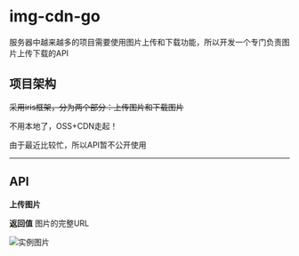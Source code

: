 # img-cdn-go

服务器中越来越多的项目需要使用图片上传和下载功能，所以开发一个专门负责图片上传下载的API

## 项目架构
<del>采用iris框架，分为两个部分：上传图片和下载图片<del>

不用本地了，OSS+CDN走起！

由于最近比较忙，所以API暂不公开使用

***

## API

**上传图片**


**返回值** 图片的完整URL

![实例图片](https://cdn.ri-co.cn/img/754e0dc8-13a9-4aac-b0cf-0b8015085fc5rpionfish-Overwatch-Hentai.jpg?x-oss-process=style/middle_cut)

